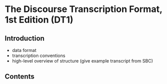 # The Discourse Transcription Format, 1st Edition (DT1)

## Introduction
- data format
- transcription conventions
- high-level overview of structure (give example transcript from SBC)

## Contents
